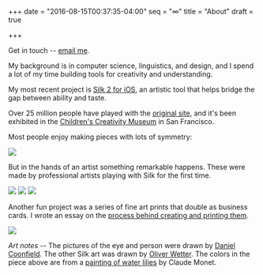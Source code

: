 +++
date = "2016-08-15T00:37:35-04:00"
seq = "∞"
title = "About"
draft = true

+++

<!-- Note: The URL to this page should not be /scribbles/ and this using a terrible hack with `draft=true` to hide from the home page and listing. Make a real about page! -->

Get in touch -- [email me](mailto:yurivish@gmail.com).

My background is in computer science, linguistics, and design, and I spend a lot of my time building tools for creativity and understanding. 

My most recent project is [Silk 2 for iOS](https://itunes.apple.com/us/app/silk-2-interactive-generative/id1050339928?mt=8), an artistic tool that helps bridge the gap between ability and taste.

Over 25 million people have played with the [original site](http://weavesilk.com), and it's been exhibited in the [Children's Creativity Museum](http://creativity.org) in San Francisco.

Most people enjoy making pieces with lots of symmetry:

<img src='{{< relpath "0x0ss-5.jpg" >}}' srcset='{{< relpath "0x0ss-5.jpg" >}} 1000w, {{< relpath "2x/0x0ss-5.jpg" >}} 2000w'  />

But in the hands of an artist something remarkable happens. These were made by professional artists playing with Silk for the first time.

<img src='{{< relpath "1.jpg" >}}' srcset='{{< relpath "1.jpg" >}} 1000w, {{< relpath "2x/1.jpg" >}} 2000w'  />

<img src='{{< relpath "2.jpg" >}}' srcset='{{< relpath "2.jpg" >}} 1000w, {{< relpath "2x/2.jpg" >}} 2000w'  />

<img src='{{< relpath "Angelic%20creature-oliver-wetter.jpg" >}}' srcset='{{< relpath "Angelic%20creature-oliver-wetter.jpg" >}} 1000w, {{< relpath "2x/Angelic%20creature-oliver-wetter.jpg" >}} 2000w'  />

Another fun project was a series of fine art prints that double as business cards. I wrote an essay on the [process behind creating and printing them](http://yuri.is/cardcrafting).

![](/cardcrafting/img/progress-center-7.jpg)

_Art notes --_ The pictures of the eye and person were drawn by [Daniel Coonfield](https://www.linkedin.com/in/daniel-coonfield-77624937). The other Silk art was drawn by [Oliver Wetter](http://www.fantasio.info/). The colors in the piece above are from a [painting of water lilies](http://yuri.is/cardcrafting/img_2x/water_lilies_monet.jpg) by Claude Monet.


